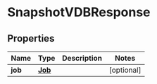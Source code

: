 

# SnapshotVDBResponse


## Properties

Name | Type | Description | Notes
------------ | ------------- | ------------- | -------------
**job** | [**Job**](Job.md) |  |  [optional]



